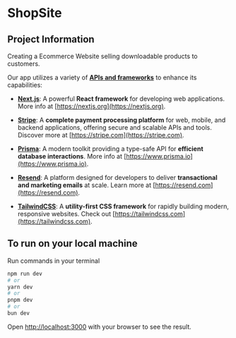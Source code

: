 # ShopSite
## Project Information
Creating a Ecommerce Website selling downloadable products to customers.

Our app utilizes a variety of <strong><u>APIs and frameworks</u></strong> to enhance its capabilities:

- <strong><u>Next.js</u></strong>: A powerful <strong>React framework</strong> for developing web applications. More info at [https://nextjs.org](https://nextjs.org).

- <strong><u>Stripe</u></strong>: A <strong>complete payment processing platform</strong> for web, mobile, and backend applications, offering secure and scalable APIs and tools. Discover more at [https://stripe.com](https://stripe.com).

- <strong><u>Prisma</u></strong>: A modern toolkit providing a type-safe API for <strong>efficient database interactions</strong>. More info at [https://www.prisma.io](https://www.prisma.io).

- <strong><u>Resend</u></strong>: A platform designed for developers to deliver <strong>transactional and marketing emails</strong> at scale. Learn more at [https://resend.com](https://resend.com).

- <strong><u>TailwindCSS</u></strong>: A <strong>utility-first CSS framework</strong> for rapidly building modern, responsive websites. Check out [https://tailwindcss.com](https://tailwindcss.com).

## To run on your local machine

Run commands in your terminal

```bash
npm run dev
# or
yarn dev
# or
pnpm dev
# or
bun dev
```

Open [http://localhost:3000](http://localhost:3000) with your browser to see the result.
